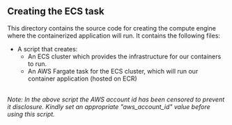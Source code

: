 ## Creating the ECS task
<p>This directory contains the source code for creating the compute engine where the containerized application will run. It contains the following files:
<ul>
<li>
A script that creates:
<ul>
<li>An ECS cluster which provides the infrastructure for our containers to run.</li>
<li>An AWS Fargate task for the ECS cluster, which will run our container application (hosted on ECR)</li>
</ul>
</li>
</ul>
<br>
<i>Note: In the above script the AWS account id has been censored to prevent it disclosure. Kindly set an appropriate "aws_account_id" value before using this script.</i>
</p>